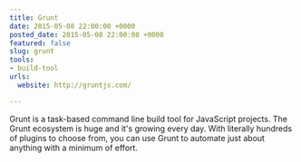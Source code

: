 ```yaml
---
title: Grunt
date: 2015-05-08 22:00:00 +0000
posted_date: 2015-05-08 22:00:00 +0000
featured: false
slug: grunt
tools:
- build-tool
urls:
  website: http://gruntjs.com/

---
```

Grunt is a task-based command line build tool for JavaScript projects. The Grunt ecosystem is huge and it's growing every day. With literally hundreds of plugins to choose from, you can use Grunt to automate just about anything with a minimum of effort.
